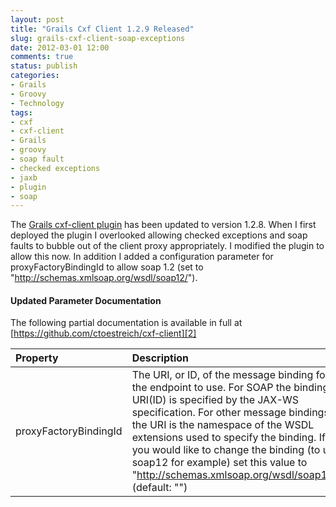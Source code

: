 ```yaml
---
layout: post
title: "Grails Cxf Client 1.2.9 Released"
slug: grails-cxf-client-soap-exceptions
date: 2012-03-01 12:00
comments: true
status: publish
categories: 
- Grails
- Groovy
- Technology
tags: 
- cxf
- cxf-client
- Grails
- groovy
- soap fault
- checked exceptions
- jaxb
- plugin
- soap
---
```

The [Grails cxf-client plugin][1] has been updated to version 1.2.8.  When I first deployed the plugin I overlooked allowing checked exceptions and soap faults to bubble out of the client proxy appropriately.  I modified the plugin to allow this now.  In addition I added a configuration parameter for proxyFactoryBindingId to allow soap 1.2 (set to "http://schemas.xmlsoap.org/wsdl/soap12/").

#### Updated Parameter Documentation ####

The following partial documentation is available in full at [https://github.com/ctoestreich/cxf-client][2]

Property|Description|Required
:-----------|:------------|:------------
proxyFactoryBindingId|The URI, or ID, of the message binding for the endpoint to use. For SOAP the binding URI(ID) is specified by the JAX-WS specification. For other message bindings the URI is the namespace of the WSDL extensions used to specify the binding. If you would like to change the binding (to use soap12 for example) set this value to "http://schemas.xmlsoap.org/wsdl/soap12/". (default: "")|No

[1]: http://www.grails.org/plugin/cxf-client (Grails Cxf Client Plugin)
[2]: https://github.com/ctoestreich/cxf-client